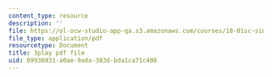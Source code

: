 ```yaml
---
content_type: resource
description: ''
file: https://ol-ocw-studio-app-qa.s3.amazonaws.com/courses/18-01sc-single-variable-calculus-fall-2010/09936931a0ae9ada383dbda1ca71c408_eHJuAByQf5A.pdf
file_type: application/pdf
resourcetype: Document
title: 3play pdf file
uid: 09936931-a0ae-9ada-383d-bda1ca71c408
---
```

